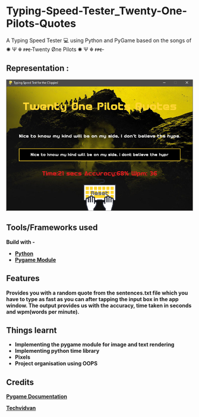 # Typing-Speed-Tester_Twenty-One-Pilots-Quotes
A Typing Speed Tester 💻 using Python  and PyGame based on the songs of ✺ Ψ ☬ ғ̶ᴘ̶ᴇ̶ Twenty Øne Pilots ✺ Ψ ☬ ғ̶ᴘ̶ᴇ̶
## Representation :
![](Screenshot.png)
## Tools/Frameworks used 
<b>Build with<b> -
 - [Python](https://python.org)
 - [Pygame Module](https://pygame.org)

## Features 
Provides you with a random quote from the sentences.txt file which you have to type as fast as you can after tapping the input box in the app window. The output provides us with the accuracy, time taken in seconds and wpm(words per minute).

## Things learnt 
- Implementing the pygame module for image and text rendering
- Implementing python time library
- Pixels
- Project organisation using OOPS 


## Credits
[Pygame Documentation](https://pygame.org/docs)

[Techvidvan](https://techvidvan.com)


  
